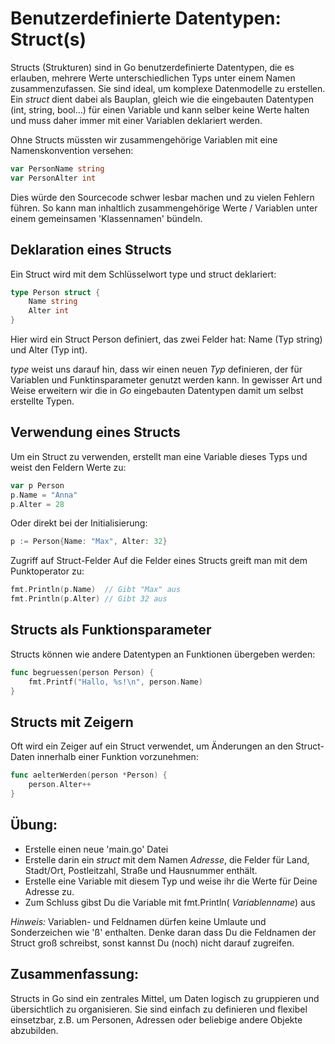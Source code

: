 # Benutzerdefinierte Datentypen: Struct(s)

Structs (Strukturen) sind in Go benutzerdefinierte Datentypen, die es erlauben, mehrere Werte unterschiedlichen Typs unter einem Namen zusammenzufassen. Sie sind ideal, um komplexe Datenmodelle zu erstellen. Ein *struct* dient dabei als Bauplan, gleich wie die eingebauten Datentypen (int, string, bool...) für einen Variable und kann selber keine Werte halten und muss daher immer mit einer Variablen deklariert werden.

Ohne Structs müssten wir zusammengehörige Variablen mit eine Namenskonvention versehen:

```go
var PersonName string
var PersonAlter int
```

Dies würde den Sourcecode schwer lesbar machen und zu vielen Fehlern führen. So kann man inhaltlich zusammengehörige Werte / Variablen unter einem gemeinsamen 'Klassennamen' bündeln.

## Deklaration eines Structs
Ein Struct wird mit dem Schlüsselwort type und struct deklariert:

```go
type Person struct {
    Name string
    Alter int
}
```

Hier wird ein Struct Person definiert, das zwei Felder hat: Name (Typ string) und Alter (Typ int).

*type* weist uns darauf hin, dass wir einen neuen *Typ* definieren, der für Variablen und Funktinsparameter genutzt werden kann. In gewisser Art und Weise erweitern wir die in *Go* eingebauten Datentypen damit um selbst erstellte Typen.  

## Verwendung eines Structs
Um ein Struct zu verwenden, erstellt man eine Variable dieses Typs und weist den Feldern Werte zu:

```go
var p Person
p.Name = "Anna"
p.Alter = 28
```

Oder direkt bei der Initialisierung:

```go
p := Person{Name: "Max", Alter: 32}
```

Zugriff auf Struct-Felder
Auf die Felder eines Structs greift man mit dem Punktoperator zu:

```go
fmt.Println(p.Name)  // Gibt "Max" aus
fmt.Println(p.Alter) // Gibt 32 aus
```

## Structs als Funktionsparameter
Structs können wie andere Datentypen an Funktionen übergeben werden:

```go
func begruessen(person Person) {
    fmt.Printf("Hallo, %s!\n", person.Name)
}
```

## Structs mit Zeigern
Oft wird ein Zeiger auf ein Struct verwendet, um Änderungen an den Struct-Daten innerhalb einer Funktion vorzunehmen:

```go
func aelterWerden(person *Person) {
    person.Alter++
}
```

## Übung:

* Erstelle einen neue 'main.go' Datei
* Erstelle darin ein *struct* mit dem Namen *Adresse*, die Felder für Land, Stadt/Ort, Postleitzahl, Straße und Hausnummer enthält.
* Erstelle eine Variable mit diesem Typ und weise ihr die Werte für Deine Adresse zu.
* Zum Schluss gibst Du die Variable mit fmt.Println( *Variablenname*) aus

*Hinweis:* Variablen- und Feldnamen dürfen keine Umlaute und Sonderzeichen wie 'ß' enthalten. Denke daran dass Du die Feldnamen der Struct groß schreibst, sonst kannst Du (noch) nicht darauf zugreifen.


## Zusammenfassung:
Structs in Go sind ein zentrales Mittel, um Daten logisch zu gruppieren und übersichtlich zu organisieren. Sie sind einfach zu definieren und flexibel einsetzbar, z.B. um Personen, Adressen oder beliebige andere Objekte abzubilden.

